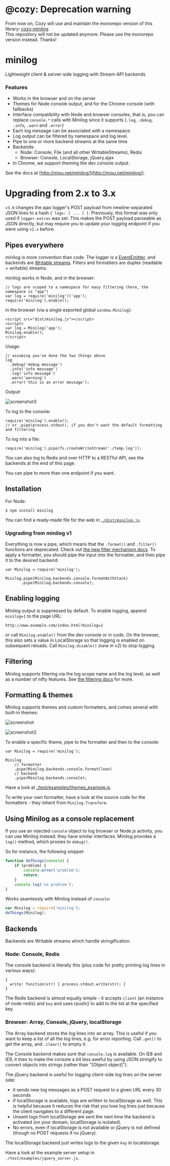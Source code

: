 # @cozy: Deprecation warning

From now on, Cozy will use and maintain the monorepo version of this library: [cozy-minilog](https://www.npmjs.com/package/cozy-minilog).<br/>
This repository will not be updated anymore. Please use the monorepo version instead. Thanks!

# minilog

Lightweight client & server-side logging with Stream-API backends

### Features

- Works in the browser and on the server
- Themes for Node console output, and for the Chrome console (with fallbacks)
- Interface compatibility with Node and browser consoles, that is, you can replace `console.*` calls with Minilog since it supports (`.log`, `.debug`, `.info`, `.warn` and `.error`)
- Each log message can be associated with a namespace.
- Log output can be filtered by namespace and log level.
- Pipe to one or more backend streams at the same time
- Backends:
  - Node: Console, File (and all other WritableStreams), Redis
  - Browser: Console, LocalStorage, jQuery.ajax
- In Chrome, we support theming the dev console output.


See the docs at [http://mixu.net/minilog/](http://mixu.net/minilog/).

# Upgrading from 2.x to 3.x

`v3.0` changes the ajax logger's POST payload from newline-separated JSON lines to a hash `{ logs: [ ... ] }`. Previously, this format was only used if `logger.extras` was set. This makes the POST payload parseable as JSON directly, but may require you to update your logging endpoint if you were using `v2.x` before.

## Pipes everywhere

minilog is more convention than code. The logger is a [EventEmitter](http://nodejs.org/api/events.html), and backends are [Writable streams](http://nodejs.org/api/stream.html). Filters and formatters are duplex (readable + writable) streams.

minilog works in Node, and in the browser:

    // logs are scoped to a namespace for easy filtering (here, the namespace is "app")
    var log = require('minilog')('app');
    require('minilog').enable();

in the browser (via a single exported global ```window.Minilog```):

    <script src="dist/minilog.js"></script>
    <script>
    var log = Minilog('app');
    Minilog.enable();
    </script>

Usage:

    // assuming you've done the two things above
    log
      .debug('debug message')
      .info('info message')
      .log('info message')
      .warn('warning')
      .error('this is an error message');

Output:

![screenshot3](https://github.com/mixu/minilog/raw/master/test/example/screenshot3.png)


To log to the console:

    require('minilog').enable();
    // or .pipe(process.stdout), if you don't want the default formatting and filtering

To log into a file:

    require('minilog').pipe(fs.createWriteStream('./temp.log'));

You can also log to Redis and over HTTP to a RESTful API, see the backends at the end of this page.

You can pipe to more than one endpoint if you want.

## Installation

For Node:

````shell
$ npm install minilog
````

You can find a ready-made file for the web in [`./dist/minilog.js`](https://raw.github.com/mixu/minilog/master/dist/minilog.js).

### Upgrading from minilog v1

Everything is now a pipe, which means that the `.format()` and `.filter()` functions are deprecated. Check out [the new filter mechanism docs](http://mixu.net/minilog/filter.html). To apply a formatter, you should pipe the input into the formatter, and then pipe it to the desired backend:

    var Minilog = require('minilog');

    Minilog.pipe(Minilog.backends.console.formatWithStack)
           .pipe(Minilog.backends.console);

## Enabling logging

Minilog output is suppressed by default. To enable logging, append `minilog=1` to the page URL:

    http://www.example.com/index.html?minilog=1

or call `Minilog.enable()` from the dev console or in code. On the browser, this also sets a value in LocalStorage so that logging is enabled on subsequent reloads. Call `Minilog.disable()` (*new in v2*) to stop logging.

## Filtering

Minilog supports filtering via the log scope name and the log level, as well as a number of nifty features. See [the filtering docs](http://mixu.net/minilog/filter.html) for more.

## Formatting & themes

Minilog supports themes and custom formatters, and comes several with built-in themes:

![screenshot](https://github.com/mixu/minilog/raw/master/test/example/screenshot.png)

![screenshot2](https://github.com/mixu/minilog/raw/master/test/example/screenshot2.png)

To enable a specific theme, pipe to the formatter and then to the console:

    var Minilog = require('minilog');

    Minilog
        // formatter
        .pipe(Minilog.backends.console.formatClean)
        // backend
        .pipe(Minilog.backends.console);

Have a look at [./test/examples/themes_example.js](https://github.com/mixu/minilog/blob/master/test/example/themes_example.js).

To write your own formatter, have a look at the source code for the formatters - they inherit from `Minilog.Transform`.

## Using Minilog as a console replacement

If you use an injected `console` object to log browser or Node.js activity, you can use Minilog instead: they have similar interfaces. Minilog provides a `log()` method, which proxies to `debug()`.

So for instance, the following snippet:

```js
function doThings(console) {
    if (problem) {
        console.error('problem');
        return;
    }
    console.log('no problem');
}
```

Works seamlessly with Minilog instead of `console`:

```js
var Minilog = require('minilog');
doThings(Minilog);
```

## Backends

Backends are Writable streams which handle stringification.

### Node: Console, Redis

The console backend is literally this (plus code for pretty printing log lines in various ways):

    {
      write: function(str) { process.stdout.write(str); }
    }

The Redis backend is almost equally simple - it accepts ```client``` (an instance of node-redis) and ```key``` and uses rpush() to add to the list at the specified key.

### Browser: Array, Console, jQuery, localStorage

The Array backend stores the log lines into an array. This is useful if you want to keep a list of all the log lines, e.g. for error reporting. Call ```.get()``` to get the array, and ```.clear()``` to empty it.

The Console backend makes sure that ```console.log``` is available. On IE8 and IE9, it tries to make the console a bit less aweful by using JSON.stringify to convert objects into strings (rather than "[Object object]").

The jQuery backend is useful for logging client-side log lines on the server side:

- it sends new log messages as a POST request to a given URL every 30 seconds
- if localStorage is available, logs are written to localStorage as well. This is helpful because it reduces the risk that you lose log lines just because the client navigates to a different page.
- Unsent logs from localStorage are sent the next time the backend is activated (on your domain, localStorage is isolated).
- No errors, even if localStorage is not available or jQuery is not defined (though no POST requests if no jQuery).

The localStorage backend just writes logs to the given ```key``` in localstorage.

Have a look at the example server setup in `./test/examples/jquery_server.js`.
